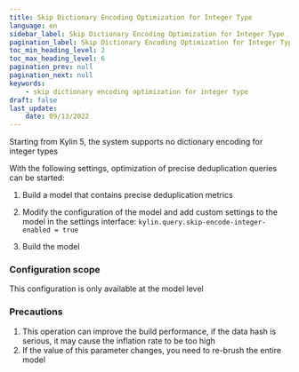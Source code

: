 ```yaml
---
title: Skip Dictionary Encoding Optimization for Integer Type 
language: en
sidebar_label: Skip Dictionary Encoding Optimization for Integer Type 
pagination_label: Skip Dictionary Encoding Optimization for Integer Type 
toc_min_heading_level: 2
toc_max_heading_level: 6
pagination_prev: null
pagination_next: null
keywords:
    - skip dictionary encoding optimization for integer type
draft: false
last_update:
    date: 09/13/2022
---
```


Starting from Kylin 5, the system supports no dictionary encoding for integer types

With the following settings, optimization of precise deduplication queries can be started:

1. Build a model that contains precise deduplication metrics

2. Modify the configuration of the model and add custom settings to the model in the settings interface:
    `kylin.query.skip-encode-integer-enabled = true`

3. Build the model

### Configuration scope

This configuration is only available at the model level

### Precautions

1. This operation can improve the build performance, if the data hash is serious, it may cause the inflation rate to be too high
2. If the value of this parameter changes, you need to re-brush the entire model

